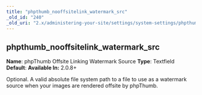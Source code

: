 ```yaml
---
title: "phpthumb_nooffsitelink_watermark_src"
_old_id: "240"
_old_uri: "2.x/administering-your-site/settings/system-settings/phpthumb_nooffsitelink_watermark_src"
---
```


## phpthumb\_nooffsitelink\_watermark\_src

**Name**: phpThumb Offsite Linking Watermark Source
**Type**: Textfield
**Default**:
**Available In:** 2.0.8+

Optional. A valid absolute file system path to a file to use as a watermark source when your images are rendered offsite by phpThumb.
